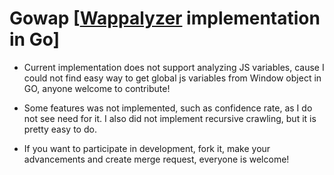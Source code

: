 # Gowap [[Wappalyzer](https://github.com/AliasIO/Wappalyzer) implementation in Go]

* Current implementation does not support analyzing JS variables, cause I could not find
easy way to get global js variables from Window object in GO, anyone welcome to contribute!

* Some features was not implemented, such as confidence rate, as I do not see need for it. I also did not implement recursive crawling, but it is pretty easy to do.
* If you want to participate in development, fork it, make your advancements and create merge request, everyone is welcome!
